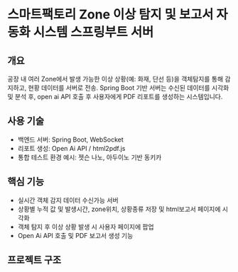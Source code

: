 #  스마트팩토리 Zone 이상 탐지 및 보고서 자동화 시스템 스프링부트 서버

## 개요
공장 내 여러 Zone에서 발생 가능한 이상 상황(예: 화재, 단선 등)을 객체탐지를 통해 감지하고, 
현황 데이터를 서버로 전송. Spring Boot 기반 서버는 수신된 데이터를 시각화 및 분석 후, 
open ai API 호출 후 사용자에게 PDF 리포트를 생성하는 시스템입니다.

## 사용 기술
- 백엔드 서버: Spring Boot, WebSocket
- 리포트 생성: Open Ai API / html2pdf.js
- 통합 테스트 환경 예시: 젯슨 나노, 아두이노 기반 동키카

## 핵심 기능
- 실시간 객체 감지 데이터 수신가능 서버 
- 상황별 누적 값 및 발생시간, zone위치, 상황종류 저장 및 html보고서 페이지에 시각화
- 객체 탐지 후 이상 상황 발생 시 사용자 페이지에 팝업
- Open Ai API 호출 및 PDF 보고서 생성 기능


## 프로젝트 구조
